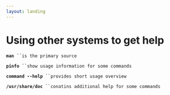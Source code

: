 ```yaml
---
layout: landing
---
```


# Using other systems to get help

**`man`**` ``is the primary source`

**`pinfo`**` ``show usage information for some commands`

**`command --help`**` ``provides short usage overview`

**`/usr/share/doc`**` ``conatins additional help for some commands`

